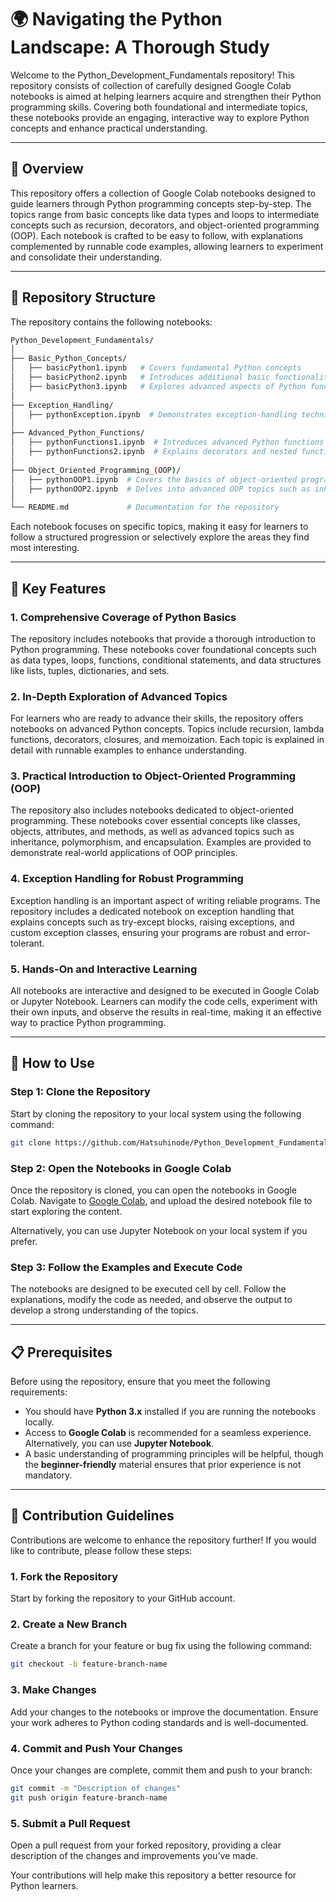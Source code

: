 #  🌍 Navigating the Python Landscape: A Thorough Study

Welcome to the Python_Development_Fundamentals repository! This repository consists of collection of carefully designed Google Colab notebooks is aimed at helping learners acquire and strengthen their Python programming skills. Covering both foundational and intermediate topics, these notebooks provide an engaging, interactive way to explore Python concepts and enhance practical understanding.


---


## 📘 Overview
This repository offers a collection of Google Colab notebooks designed to guide learners through Python programming concepts step-by-step. The topics range from basic concepts like data types and loops to intermediate concepts such as recursion, decorators, and object-oriented programming (OOP). Each notebook is crafted to be easy to follow, with explanations complemented by runnable code examples, allowing learners to experiment and consolidate their understanding.

---

## 📂 Repository Structure
The repository contains the following notebooks:

```bash
Python_Development_Fundamentals/
│
├── Basic_Python_Concepts/
│   ├── basicPython1.ipynb   # Covers fundamental Python concepts
│   ├── basicPython2.ipynb   # Introduces additional basic functionalities
│   ├── basicPython3.ipynb   # Explores advanced aspects of Python functions
│
├── Exception_Handling/
│   ├── pythonException.ipynb  # Demonstrates exception-handling techniques
│
├── Advanced_Python_Functions/
│   ├── pythonFunctions1.ipynb  # Introduces advanced Python functions
│   ├── pythonFunctions2.ipynb  # Explains decorators and nested functions
│
├── Object_Oriented_Programming_(OOP)/
│   ├── pythonOOP1.ipynb  # Covers the basics of object-oriented programming
│   ├── pythonOOP2.ipynb  # Delves into advanced OOP topics such as inheritance
│
└── README.md             # Documentation for the repository
```

Each notebook focuses on specific topics, making it easy for learners to follow a structured progression or selectively explore the areas they find most interesting.


---


## 🌟 Key Features

### 1. Comprehensive Coverage of Python Basics
The repository includes notebooks that provide a thorough introduction to Python programming. These notebooks cover foundational concepts such as data types, loops, functions, conditional statements, and data structures like lists, tuples, dictionaries, and sets.

### 2. In-Depth Exploration of Advanced Topics
For learners who are ready to advance their skills, the repository offers notebooks on advanced Python concepts. Topics include recursion, lambda functions, decorators, closures, and memoization. Each topic is explained in detail with runnable examples to enhance understanding.

### 3. Practical Introduction to Object-Oriented Programming (OOP)
The repository also includes notebooks dedicated to object-oriented programming. These notebooks cover essential concepts like classes, objects, attributes, and methods, as well as advanced topics such as inheritance, polymorphism, and encapsulation. Examples are provided to demonstrate real-world applications of OOP principles.

### 4. Exception Handling for Robust Programming
Exception handling is an important aspect of writing reliable programs. The repository includes a dedicated notebook on exception handling that explains concepts such as try-except blocks, raising exceptions, and custom exception classes, ensuring your programs are robust and error-tolerant.

### 5. Hands-On and Interactive Learning
All notebooks are interactive and designed to be executed in Google Colab or Jupyter Notebook. Learners can modify the code cells, experiment with their own inputs, and observe the results in real-time, making it an effective way to practice Python programming.

---


## 🚀 How to Use

### Step 1: Clone the Repository
Start by cloning the repository to your local system using the following command:

```bash
git clone https://github.com/Hatsuhinode/Python_Development_Fundamentals.git
```

### Step 2: Open the Notebooks in Google Colab
Once the repository is cloned, you can open the notebooks in Google Colab. Navigate to [Google Colab](https://colab.research.google.com/), and upload the desired notebook file to start exploring the content.

Alternatively, you can use Jupyter Notebook on your local system if you prefer.

### Step 3: Follow the Examples and Execute Code
The notebooks are designed to be executed cell by cell. Follow the explanations, modify the code as needed, and observe the output to develop a strong understanding of the topics.

---


## 📋 Prerequisites
Before using the repository, ensure that you meet the following requirements:

- You should have **Python 3.x** installed if you are running the notebooks locally.
- Access to **Google Colab** is recommended for a seamless experience. Alternatively, you can use **Jupyter Notebook**.
- A basic understanding of programming principles will be helpful, though the **beginner-friendly** material ensures that prior experience is not mandatory.


---


## 🤝 Contribution Guidelines
Contributions are welcome to enhance the repository further! If you would like to contribute, please follow these steps:

### 1. Fork the Repository
Start by forking the repository to your GitHub account.

### 2. Create a New Branch
Create a branch for your feature or bug fix using the following command:

```bash
git checkout -b feature-branch-name
```

### 3. Make Changes
Add your changes to the notebooks or improve the documentation. Ensure your work adheres to Python coding standards and is well-documented.


### 4. Commit and Push Your Changes
Once your changes are complete, commit them and push to your branch:

```bash
git commit -m "Description of changes"
git push origin feature-branch-name
```


### 5. Submit a Pull Request
Open a pull request from your forked repository, providing a clear description of the changes and improvements you’ve made.

Your contributions will help make this repository a better resource for Python learners.
